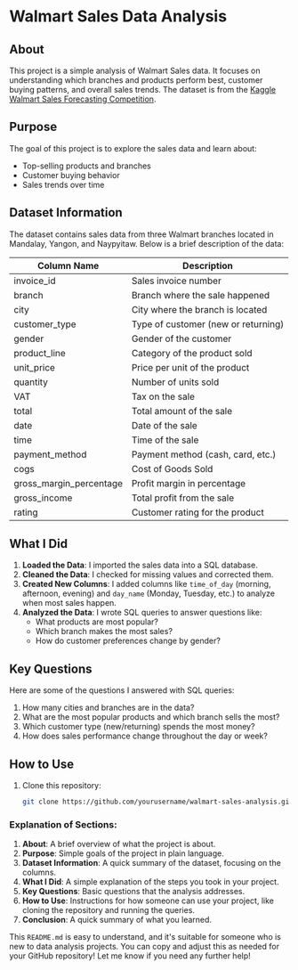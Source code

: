 # Walmart Sales Data Analysis

## About

This project is a simple analysis of Walmart Sales data. It focuses on understanding which branches and products perform best, customer buying patterns, and overall sales trends. The dataset is from the [Kaggle Walmart Sales Forecasting Competition](https://www.kaggle.com/c/walmart-recruiting-store-sales-forecasting).

## Purpose

The goal of this project is to explore the sales data and learn about:
- Top-selling products and branches
- Customer buying behavior
- Sales trends over time

## Dataset Information

The dataset contains sales data from three Walmart branches located in Mandalay, Yangon, and Naypyitaw. Below is a brief description of the data:

| Column Name             | Description                             |
|-------------------------|-----------------------------------------|
| invoice_id              | Sales invoice number                    |
| branch                  | Branch where the sale happened          |
| city                    | City where the branch is located        |
| customer_type           | Type of customer (new or returning)     |
| gender                  | Gender of the customer                  |
| product_line            | Category of the product sold            |
| unit_price              | Price per unit of the product           |
| quantity                | Number of units sold                    |
| VAT                 | Tax on the sale                         |
| total                   | Total amount of the sale                |
| date                    | Date of the sale                        |
| time                    | Time of the sale                        |
| payment_method          | Payment method (cash, card, etc.)       |
| cogs                    | Cost of Goods Sold                      |
| gross_margin_percentage | Profit margin in percentage             |
| gross_income            | Total profit from the sale              |
| rating                  | Customer rating for the product         |

## What I Did

1. **Loaded the Data**: I imported the sales data into a SQL database.
2. **Cleaned the Data**: I checked for missing values and corrected them.
3. **Created New Columns**: I added columns like `time_of_day` (morning, afternoon, evening) and `day_name` (Monday, Tuesday, etc.) to analyze when most sales happen.
4. **Analyzed the Data**: I wrote SQL queries to answer questions like:
   - What products are most popular?
   - Which branch makes the most sales?
   - How do customer preferences change by gender?

## Key Questions

Here are some of the questions I answered with SQL queries:

1. How many cities and branches are in the data?
2. What are the most popular products and which branch sells the most?
3. Which customer type (new/returning) spends the most money?
4. How does sales performance change throughout the day or week?

## How to Use

1. Clone this repository:
   ```bash
   git clone https://github.com/yourusername/walmart-sales-analysis.git


### Explanation of Sections:

1. **About**: A brief overview of what the project is about.
2. **Purpose**: Simple goals of the project in plain language.
3. **Dataset Information**: A quick summary of the dataset, focusing on the columns.
4. **What I Did**: A simple explanation of the steps you took in your project.
5. **Key Questions**: Basic questions that the analysis addresses.
6. **How to Use**: Instructions for how someone can use your project, like cloning the repository and running the queries.
7. **Conclusion**: A quick summary of what you learned.

This `README.md` is easy to understand, and it's suitable for someone who is new to data analysis projects. You can copy and adjust this as needed for your GitHub repository! Let me know if you need any further help!
